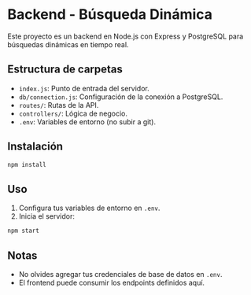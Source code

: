 # Backend - Búsqueda Dinámica

Este proyecto es un backend en Node.js con Express y PostgreSQL para búsquedas dinámicas en tiempo real.

## Estructura de carpetas

- `index.js`: Punto de entrada del servidor.
- `db/connection.js`: Configuración de la conexión a PostgreSQL.
- `routes/`: Rutas de la API.
- `controllers/`: Lógica de negocio.
- `.env`: Variables de entorno (no subir a git).

## Instalación

```bash
npm install
```

## Uso

1. Configura tus variables de entorno en `.env`.
2. Inicia el servidor:

```bash
npm start
```

## Notas

- No olvides agregar tus credenciales de base de datos en `.env`.
- El frontend puede consumir los endpoints definidos aquí.